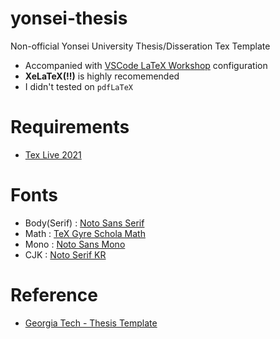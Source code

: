 # yonsei-thesis
Non-official Yonsei University Thesis/Disseration Tex Template

* Accompanied with [VSCode LaTeX Workshop](https://marketplace.visualstudio.com/items?itemName=James-Yu.latex-workshop) configuration
* **XeLaTeX(!!)** is highly recomemended
* I didn't tested on `pdfLaTeX`

# Requirements
* [Tex Live 2021](https://www.tug.org/texlive/)

# Fonts
* Body(Serif) : [Noto Sans Serif](https://fonts.google.com/specimen/Noto+Serif?query=Noto+serif)
* Math : [TeX Gyre Schola Math](https://ctan.org/pkg/tex-gyre-math-schola?lang=en)
* Mono : [Noto Sans Mono](https://www.google.co.kr/get/noto/#mono-mono)
* CJK : [Noto Serif KR](https://fonts.google.com/specimen/Noto+Serif+KR?query=Noto+serif)

# Reference
* [Georgia Tech - Thesis Template](https://github.com/manoj-c/GATechThesis)
